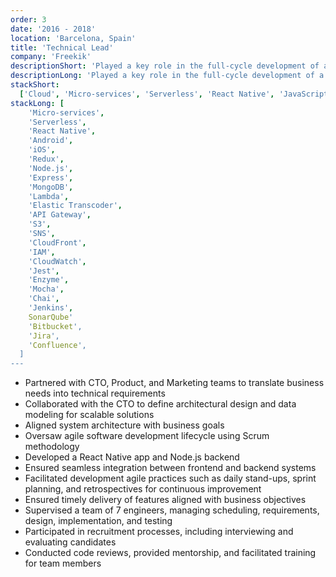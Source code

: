 ```yaml
---
order: 3
date: '2016 - 2018'
location: 'Barcelona, Spain'
title: 'Technical Lead'
company: 'Freekik'
descriptionShort: 'Played a key role in the full-cycle development of a Football Social Network, supporting the CTO in building the engineering team, defining the technical architecture, and collaborating with stakeholders'
descriptionLong: 'Played a key role in the full-cycle development of a Football Social Network mobile app, leveraging cloud technologies to create a scalable and robust platform. Supported the CTO in building the engineering team from the ground up, assisting with technical architecture and enabling the team to deliver a feature-rich experience for football enthusiasts'
stackShort:
  ['Cloud', 'Micro-services', 'Serverless', 'React Native', 'JavaScript', 'Node.js', 'Testing', 'CI/CD', 'Agile']
stackLong: [
    'Micro-services',
    'Serverless',
    'React Native',
    'Android',
    'iOS',
    'Redux',
    'Node.js',
    'Express',
    'MongoDB',
    'Lambda',
    'Elastic Transcoder',
    'API Gateway',
    'S3',
    'SNS',
    'CloudFront',
    'IAM',
    'CloudWatch',
    'Jest',
    'Enzyme',
    'Mocha',
    'Chai',
    'Jenkins',
    SonarQube'
    'Bitbucket',
    'Jira',
    'Confluence',
  ]
---
```


<p>
  <ul>
    <li>Partnered with CTO, Product, and Marketing teams to <span class="text-primary">translate business needs into technical requirements</span></li>
    <li>Collaborated with the CTO to define <span class="text-primary">architectural design</span> and <span class="text-primary">data modeling</span> for scalable solutions</li>
    <li>Aligned <span class="text-primary">system architecture</span> with business goals</li>
    <li><span class="text-primary">Oversaw agile software development</span> lifecycle using Scrum methodology</li>
    <li><span class="text-primary">Developed</span> a React Native app and Node.js backend</li>
    <li>Ensured <span class="text-primary">seamless integration</span> between frontend and backend systems</li>
    <li><span class="text-primary">Facilitated development agile practices</span> such as daily stand-ups, sprint planning, and retrospectives for continuous improvement</li>
    <li><span class="text-primary">Ensured timely delivery</span> of features aligned with business objectives</li>
    <li><span class="text-primary">Supervised a team of 7 engineers</span>, managing scheduling, requirements, design, implementation, and testing</li>
    <li>Participated in <span class="text-primary">recruitment processes</span>, including interviewing and evaluating candidates</li>
    <li>Conducted <span class="text-primary">code reviews</span>, provided <span class="text-primary">mentorship</span>, and facilitated training for team members</li>
  </ul>
</p>
